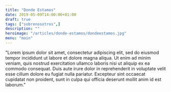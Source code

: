 ```yaml
---
title: "Donde Estamos"
date: 2019-05-09T14:00:06+01:00
draft: true
tags: ["sobrenosotros",]
description: ""
heroimage: "/articles/donde-estamos/dondeestamos.jpg"
menu: "main"
---
```


"Lorem ipsum dolor sit amet, consectetur adipiscing elit, sed do eiusmod tempor incididunt ut labore et dolore magna aliqua. Ut enim ad minim veniam, quis nostrud exercitation ullamco laboris nisi ut aliquip ex ea commodo consequat. Duis aute irure dolor in reprehenderit in voluptate velit esse cillum dolore eu fugiat nulla pariatur. Excepteur sint occaecat cupidatat non proident, sunt in culpa qui officia deserunt mollit anim id est laborum."